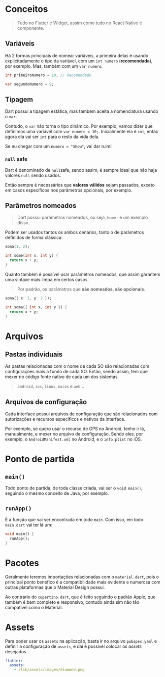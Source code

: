 # Conceitos

> Tudo no Flutter é Widget, assim como tudo no React Native é componente.

## Variáveis

Há 2 formas principais de nomear variáveis, a primeira delas é usando explicitadamente o tipo da variável, com um `int numero` (**recomendada**), por exemplo. Mas, também com um `var numero`.

```dart
int primeiroNumero = 10; // Recomendado.

var segundoNumero = 9;
```

## Tipagem
Dart possui a tipagem estática, mas também aceita a nomenclatura usando o `var`.

Contudo, o `var` não torna o tipo dinâmico. Por exemplo, vamos dizer que definimos uma variável com `var numero = 10;`. Inicialmente ela é `int`, então agora ela vai ser `int` para o resto da vida dela.

Se eu chegar com um `numero = "Show"`, vai dar ruim!

### `null` safe

Dart é denominado de `null`safe, sendo assim, é sempre ideal que não haja valores `null` sendo usados.

Então sempre é necessários que **valores válidos** sejam passados, exceto em casos específicos nos parâmetros opcionais, por exemplo.

## Parâmetros nomeados

> Dart possui parâmetros nomeados, ou seja, `home:` é um exemplo disso.

Podem ser usados tantos os ambos cenários, tanto o de parâmetros definidos de forma clássica:
```dart
soma(1, 2);

int some(int x, int y) {
  return x + y;
}
```
Quanto também é possível usar parâmetros nomeados, que assim garantem uma sintaxe mais limpa em certos casos. 

> Por padrão, os parâmetros que **são nomeados, são opcionais**.

```dart
soma({ x: 1, y: 2 });

int soma({ int x, int y }) {
  return x + y;
}
```

# Arquivos

## Pastas individuais

As pastas relacionadas com o nome de cada SO são relacionadas com configurações mais a fundo de cada SO. Então, sendo assim, tem que mexer no código fonte nativo de cada um dos sistemas.

> `android`, `ios`, `linux`, `macos` e `web`...

## Arquivos de configuração

Cada interface possui arquivos de configuração que são relacionados com autorizações e recursos específicos e nativos da interface.

Por exemplo, se quero usar o recurso de GPS no Android, tenho ir lá, manualmente, e mexer no arquivo de configuração. Sendo eles, por exemplo, o `AndroidManifest.xml` no Android, e o `info.plist` no iOS.

# Ponto de partida

## `main()`
Todo ponto de partida, de toda classe criada, vai ser o `void main()`, seguindo o mesmo conceito de Java, por exemplo.

## `runApp()`
É a função que vai ser encontrada em todo `main`. Com isso, em todo `main.dart` vai ter lá um:
```dart
void main() {
  runApp();
}
```

# Pacotes

Geralmente teremos importações relacionadas com o `material.dart`, pois o principal ponto benéfico é a compatibilidade mais evidente e numerosa com outras plataformas que o Material Design possui. 

Ao contrário do `cupertino.dart`, que é feito seguindo o padrão Apple, que também é bem completo e responsivo, contudo ainda sim não tão compatível como o Material.

# Assets

Para poder usar os `assets` na aplicação, basta ir no arquivo `pubspec.yaml` e definir a configuração de `assets`, e daí é possível colocar os *assets* desejados.

```yaml
flutter:
  assets:
    - /lib/assets/images/diamond.png
```
